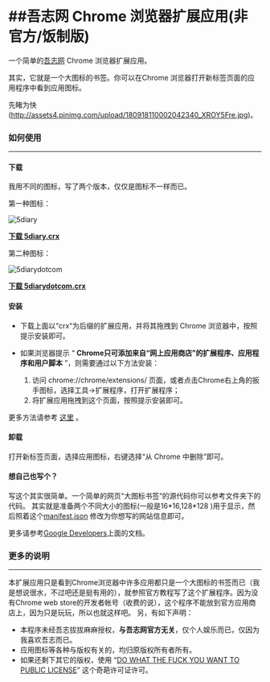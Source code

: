 ##吾志网 Chrome 浏览器扩展应用(非官方/饭制版)
=============

一个简单的[吾志网](http://5diary.com) Chrome 浏览器扩展应用。

其实，它就是一个大图标的书签。你可以在Chrome 浏览器打开新标签页面的应用程序中看到应用图标。

先睹为快(http://assets4.pinimg.com/upload/180918110002042340_XROY5Fre.jpg)。

### 如何使用
-------------
#### 下载
  我用不同的图标，写了两个版本，仅仅是图标不一样而已。
  
  第一种图标：
  
![5diary](https://github.com/mengyingchina/5diary_chrome/raw/master/5diary/Timemachine_128.png)
	
[**下载 5diary.crx**](https://github.com/mengyingchina/5diary_chrome/raw/master/5diary.crx)

  第二种图标：
  
![5diarydotcom](https://github.com/mengyingchina/5diary_chrome/raw/master/5diarydotcom/5diary_128.jpg)

[**下载 5diarydotcom.crx**](https://github.com/mengyingchina/5diary_chrome/raw/master/5diarydotcom.crx)


#### 安装

  + 下载上面以“crx“为后缀的扩展应用，并将其拖拽到 Chrome 浏览器中，按照提示安装即可。
  
  + 如果浏览器提示 “ **Chrome只可添加来自“网上应用商店”的扩展程序、应用程序和用户脚本** ”，则需要通过以下方法安装： 
    1. 访问 chrome://chrome/extensions/ 页面，或者点击Chrome右上角的扳手图标，选择工具->扩展程序，打开扩展程序；
    2. 将扩展应用拖拽到这个页面，按照提示安装即可。
  
更多方法请参考 [这里][1] 。
    

#### 卸载
  
  打开新标签页面，选择应用图标，右键选择“从 Chrome 中删除”即可。
    
#### 想自己也写个？

写这个其实很简单。一个简单的网页“大图标书签“的源代码你可以参考文件夹下的代码。
其实就是准备两个不同大小的图标(一般是16\*16,128\*128 )用于显示，然后照着这个[manifest.json](https://github.com/mengyingchina/5diary_chrome/blob/master/5diary/manifest.json) 修改为你想写的网站信息即可。
	
更多请参考[Google Developers](https://developers.google.com/chrome/web-store/docs/get_started_simple)上面的文档。

### 更多的说明
-------------
  本扩展应用只是看到Chrome浏览器中许多应用都只是一个大图标的书签而已（我是想说很水，不过吧还是挺有用的），就参照官方教程写了这个扩展程序。因为没有Chrome web store的开发者帐号（收费的说），这个程序不能放到官方应用商店上，因为只是玩玩，所以也就这样吧。
  另，有如下声明：
  + 本程序未经吾志拔拔麻麻授权，**与吾志网官方无关**，仅个人娱乐而已，仅因为我喜欢吾志而已。
  + 应用图标等各种与版权有关的，均归原版权所有者所有。
  + 如果还剩下其它的版权，使用 “[DO WHAT THE FUCK YOU WANT TO PUBLIC LICENSE][2]” 这个奇葩许可证许可。
  
  
[1]: http://www.geekpark.net/read/view/161039

[2]: http://sam.zoy.org/wtfpl/COPYING
